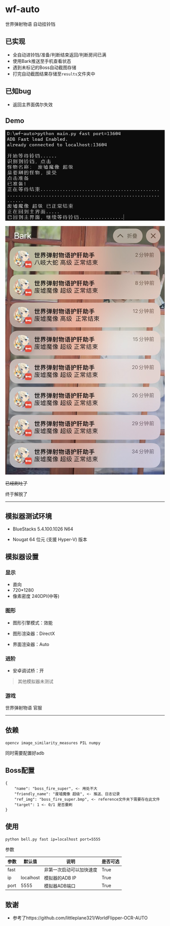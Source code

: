 # wf-auto

世界弹射物语 自动挂铃铛

## 已实现

- 全自动进铃铛/准备/判断结束返回/判断房间已满
- 使用Bark推送至手机查看状态
- 遇到未标记的Boss自动截图存储
- 打完自动截图结果存储至`results`文件夹中

## 已知bug

- 返回主界面偶尔失效

## Demo

![Demo1](demo_img/IMG_2882.png)

![Demo2](demo_img/IMG_2881.jpg)

~~已经刷吐了~~

终于解脱了

----

## 模拟器测试环境

- BlueStacks 5.4.100.1026 N64

- Nougat 64 位元 (支援 Hyper-V) 版本

## 模拟器设置

### 显示

- 直向
- 720*1280
- 像素密度 240DPI(中等)

### 图形

- 图形引擎模式：效能

- 图形渲染器：DirectX
- 界面渲染器：Auto

### 进阶

- 安卓调试桥：开

> 其他模拟器未测试

### 游戏
世界弹射物语 官服

----

## 依赖

`opencv image_similarity_measures PIL numpy`

同时需要配置好adb

## Boss配置

```
{
	"name": "boss_fire_super", <- 用处不大
	"friendly_name": "废墟魔像 超级", <- 推送、日志记录
	"ref_img": "boss_fire_super.bmp", <- reference文件夹下需要存在此文件
	"target": 1 <- 0/1 是否要刷
}
```

## 使用

```
python bell.py fast ip=localhost port=5555
```
参数

| 参数 | 默认值 | 说明 | 是否可选 |
| ---- | ---- | ---- | ---- |
| fast | |非第一次启动可以加快速度 | True |
| ip | localhost|模拟器的ADB IP | True |
| port | 5555 | 模拟器ADB端口 | True |

## 致谢

- 参考了https://github.com/littleplane321/WorldFlipper-OCR-AUTO
